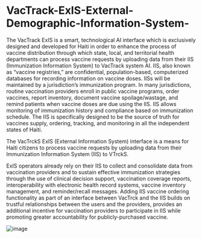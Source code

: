 # VacTrack-ExIS-External-Demographic-Information-System-
The VacTrack ExIS is a smart, technological AI interface which is exclusively designed and developed for Haiti in order to enhance the process of vaccine distribution through which state, local, and territorial health departments can process vaccine requests by uploading data from their IIS (Immunization Information System) to VacTrack system AI.
IIS, also known as “vaccine registries,” are confidential, population-based, computerized databases for recording information on vaccine doses. IISs will be maintained by a jurisdiction’s immunization program. In many jurisdictions, routine vaccination providers enroll in public vaccine programs, order vaccines, report inventory, document vaccine spoilage/wastage, and remind patients when vaccine doses are due using the IIS. IIS allows monitoring of immunization history and compliance based on immunization schedule. The IIS is specifically designed to be the source of truth for vaccines supply, ordering, tracking, and monitoring in all the independent states of Haiti.

The VacTrckS ExIS (External Information System) interface is a means for Haiti citizens to process vaccine requests by uploading data from their Immunization Information System (IIS) to VTrckS.

ExIS operators already rely on their IIS to collect and consolidate data from vaccination providers and to sustain effective immunization strategies through the use of clinical decision support, vaccination coverage reports, interoperability with electronic health record systems, vaccine inventory management, and reminder/recall messages. Adding IIS vaccine ordering functionality as part of an interface between VacTrck and the IIS builds on trustful relationships between the users and the providers, provides an additional incentive for vaccination providers to participate in IIS while promoting greater accountability for publicly-purchased vaccine.

![image](https://user-images.githubusercontent.com/67471222/117916869-9f139080-b305-11eb-8cc6-f4a235587a6f.png)


